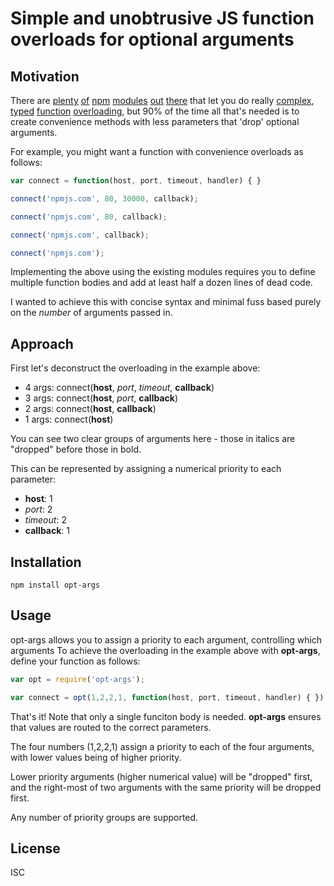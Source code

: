 # Simple and unobtrusive JS function overloads for optional arguments

## Motivation
There are [plenty](npmjs.com/package/fonksiyon) [of](npmjs.com/package/mutate.js) [npm](npmjs.com/package/overloadable) [modules](npmjs.com/package/overloader) [out](npmjs.com/package/overloading) [there](npmjs.com/package/overload-js) that let you do really [complex](npmjs.com/package/parametric), [typed](npmjs.com/package/polymorf) [function](npmjs.com/package/polymorphic) [overloading](npmjs.com/package/uber.js), but 90% of the time all that's needed is to create convenience methods with less parameters that 'drop' optional arguments.

For example, you might want a function with convenience overloads as follows:

```js
var connect = function(host, port, timeout, handler) { }

connect('npmjs.com', 80, 30000, callback);

connect('npmjs.com', 80, callback);

connect('npmjs.com', callback);

connect('npmjs.com');
```


Implementing the above using the existing modules requires you to define multiple function bodies and add at least half a dozen lines of dead code.

I wanted to achieve this with concise syntax and minimal fuss based purely on the *number* of arguments passed in.

## Approach

First let's deconstruct the overloading in the example above:

- 4 args: connect(**host**, *port*, *timeout*, **callback**)
- 3 args: connect(**host**, *port*, **callback**)
- 2 args: connect(**host**, **callback**)
- 1 args: connect(**host**)

You can see two clear groups of arguments here - those in italics are "dropped" before those in bold.

This can be represented by assigning a numerical priority to each parameter:

- **host**: 1
- *port*: 2
- *timeout*: 2
- **callback**: 1

## Installation

```
npm install opt-args
```

## Usage

opt-args allows you to assign a priority to each argument, controlling which arguments 
To achieve the overloading in the example above with **opt-args**, define your function as follows:

```js
var opt = require('opt-args');

var connect = opt(1,2,2,1, function(host, port, timeout, handler) { });
```

That's it! Note that only a single funciton body is needed. **opt-args** ensures that values are routed to the correct parameters.

The four numbers (1,2,2,1) assign a priority to each of the four arguments, with lower values being of higher priority.

Lower priority arguments (higher numerical value) will be "dropped" first, and the right-most of two arguments with the same priority will be dropped first.

Any number of priority groups are supported.

## License
ISC